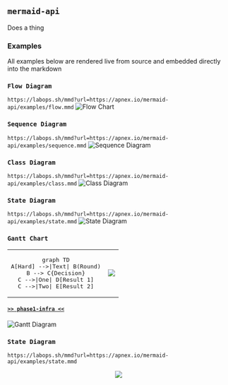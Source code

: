 ## `mermaid-api`
Does a thing

### Examples
All examples below are rendered live from source and embedded directly into the markdown

### `Flow Diagram`
`https://labops.sh/mmd?url=https://apnex.io/mermaid-api/examples/flow.mmd`
![Flow Chart](https://labops.sh/mmd?url=https://apnex.io/mermaid-api/examples/flow.mmd)

### `Sequence Diagram`
`https://labops.sh/mmd?url=https://apnex.io/mermaid-api/examples/sequence.mmd`
![Sequence Diagram](https://labops.sh/mmd?url=https://apnex.io/mermaid-api/examples/sequence.mmd)

### `Class Diagram`
`https://labops.sh/mmd?url=https://apnex.io/mermaid-api/examples/class.mmd`
![Class Diagram](https://labops.sh/mmd?url=https://apnex.io/mermaid-api/examples/class.mmd)

### `State Diagram`
`https://labops.sh/mmd?url=https://apnex.io/mermaid-api/examples/state.mmd`
![State Diagram](https://labops.sh/mmd?url=https://apnex.io/mermaid-api/examples/state.mmd)

### `Gantt Chart`
<table align="center" style="width:100%">
<tr align="center">
<td><pre>
graph TD
A[Hard] -->|Text| B(Round)
B --> C{Decision}
C -->|One| D[Result 1]
C -->|Two| E[Result 2]
</pre></td>
<td align="center">
	<img align="center" src="https://labops.sh/mmd?url=https://apnex.io/mermaid-api/examples/state.mmd" />
</td>
</tr>
</table>

#### [`>> phase1-infra <<`](phase1-infra/README.md)

![Gantt Diagram](https://labops.sh/mmd?url=https://apnex.io/mermaid-api/examples/gantt.mmd)

### `State Diagram`
`https://labops.sh/mmd?url=https://apnex.io/mermaid-api/examples/state.mmd`  
<p align="center">
	<img src="https://labops.sh/mmd?url=https://apnex.io/mermaid-api/examples/state.mmd" />
</p>
